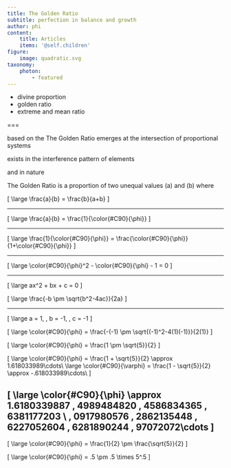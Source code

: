 ```yaml
---
title: The Golden Ratio
subtitle: perfection in balance and growth
author: phi
content:
    title: Articles
    items: '@self.children'
figure:
    image: quadratic.svg
taxonomy:
    photon:
        - featured
---
```


- divine proportion
- golden ratio
- extreme and mean ratio


===


based on the 
The Golden Ratio emerges at the intersection of proportional systems

exists in the interference pattern of elements

and in nature

The Golden Ratio is a proportion of two unequal values \(a\) and \(b\) where

\[
\large
\frac{a}{b} = \frac{b}{a+b}
\]

---

\[
\large
\frac{a}{b} = \frac{1}{\color{#C90}{\phi}}
\]

---

\[
\large
\frac{1}{\color{#C90}{\phi}} = \frac{\color{#C90}{\phi}}{1+\color{#C90}{\phi}}
\]


---

\[
\large
\color{#C90}{\phi}^2 - \color{#C90}{\phi} - 1 = 0 
\]

---

\[
\large
ax^2 + bx + c =  0 
\]

\[
\large
\frac{-b \pm \sqrt{b^2-4ac}}{2a}
\]

---

\[
\large
a = 1, \, b = -1, \, c = -1
\]

\[
\large
\color{#C90}{\phi} = \frac{-(-1) \pm \sqrt{(-1)^2-4(1)(-1)}}{2(1)}
\]

\[
\large
\color{#C90}{\phi} = \frac{1 \pm \sqrt{5}}{2}
\]



\[
\large
\color{#C90}{\phi} =  \frac{1 + \sqrt{5}}{2}   \approx 1.618033989\cdots\\
\large
\color{#C90}{\varphi} =  \frac{1 - \sqrt{5}}{2}  \approx -.618033989\cdots\\
\]

\[
\large
\color{#C90}{\phi}  \approx 1.6180339887 \, 4989484820 \, 4586834365 \, 6381177203 \\
\, 0917980576 \, 2862135448 \, 6227052604 \, 6281890244 \, 97072072\cdots
\]
---

\[
\large
\color{#C90}{\phi} = \frac{1}{2} \pm \frac{\sqrt{5}}{2}
\]

\[
\large
\color{#C90}{\phi} = .5 \pm .5 \times 5^.5 
\]
